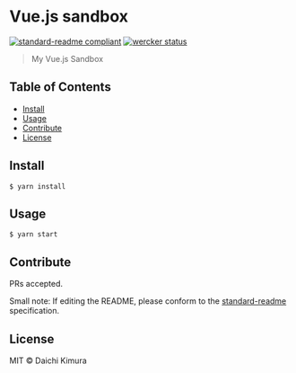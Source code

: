 # Vue.js sandbox


[![standard-readme compliant](https://img.shields.io/badge/standard--readme-OK-green.svg?style=flat-square)](https://github.com/RichardLitt/standard-readme)
[![wercker status](https://app.wercker.com/status/29a98f2d75a2df6e726980511140cb5a/s/master "wercker status")](https://app.wercker.com/project/byKey/29a98f2d75a2df6e726980511140cb5a)

> My Vue.js Sandbox

## Table of Contents

- [Install](#install)
- [Usage](#usage)
- [Contribute](#contribute)
- [License](#license)

## Install

```
$ yarn install
```

## Usage

```
$ yarn start
```

## Contribute

PRs accepted.

Small note: If editing the README, please conform to the [standard-readme](https://github.com/RichardLitt/standard-readme) specification.

## License

MIT © Daichi Kimura
